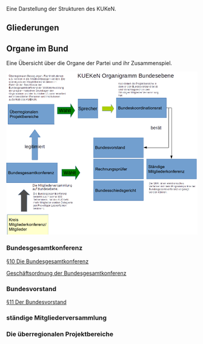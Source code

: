 Eine Darstellung der Strukturen des KUKeN.

Gliederungen
------------

Organe im Bund
--------------

Eine Übersicht über die Organe der Partei und ihr Zusammenspiel.

![gerahmt](Organigram-KUEKeN-Bund.png "fig:gerahmt")  

### Bundesgesamtkonferenz

[ §10 Die
Bundesgesamtkonferenz](/wiki/Satzung#.C2.A7_10_Die_Bundesgesamtkonferenz "wikilink")

[ Geschäftsordnung der
Bundesgesamtkonferenz](/wiki/Go_Bundesgesamtkonferenz "wikilink")

### Bundesvorstand

[ §11 Der
Bundesvorstand](/wiki/Satzung#.C2.A7_11_Der_Bundesvorstand "wikilink")

### ständige Mitgliederversammlung

### Die überregionalen Projektbereiche
